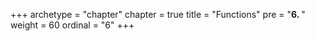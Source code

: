 +++
archetype = "chapter"
chapter = true
title = "Functions"
pre = "<b>6. </b>"
weight = 60
ordinal = "6"
+++
